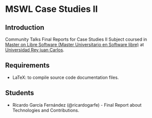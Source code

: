 MSWL Case Studies II
=====================

## Introduction

Community Talks Final Reports for Case Studies II Subject coursed in [Master on Libre Software (Master Universitario en Software libre)](http://master.libresoft.es/) at [Universidad Rey juan Carlos](http://www.urjc.es/).

## Requirements

* LaTeX: to compile source code documentation files.

## Students

* Ricardo García Fernández (@ricardogarfe) - Final Report about Technologies and Contributions.
